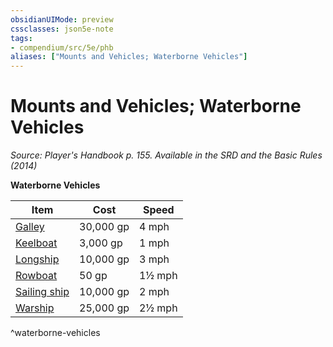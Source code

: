 ```yaml
---
obsidianUIMode: preview
cssclasses: json5e-note
tags:
- compendium/src/5e/phb
aliases: ["Mounts and Vehicles; Waterborne Vehicles"]
---
```

# Mounts and Vehicles; Waterborne Vehicles
*Source: Player's Handbook p. 155. Available in the <span title='Systems Reference Document (5.1)'>SRD</span> and the Basic Rules (2014)* 

**Waterborne Vehicles**

| Item | Cost | Speed |
|------|------|-------|
| [Galley](2-Mechanics/CLI/items/galley.md) | 30,000 gp | 4 mph |
| [Keelboat](2-Mechanics/CLI/items/keelboat.md) | 3,000 gp | 1 mph |
| [Longship](2-Mechanics/CLI/items/longship.md) | 10,000 gp | 3 mph |
| [Rowboat](2-Mechanics/CLI/items/rowboat.md) | 50 gp | 1½ mph |
| [Sailing ship](2-Mechanics/CLI/items/sailing-ship.md) | 10,000 gp | 2 mph |
| [Warship](2-Mechanics/CLI/items/warship.md) | 25,000 gp | 2½ mph |
^waterborne-vehicles